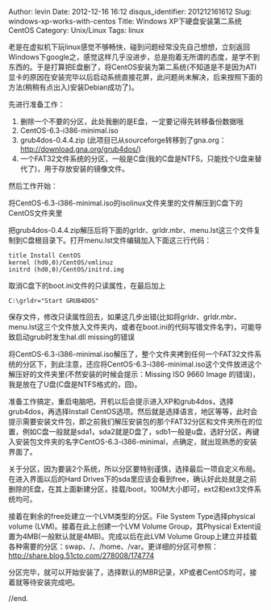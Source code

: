 Author: levin
Date: 2012-12-16 16:12
disqus_identifier: 201212161612
Slug: windows-xp-works-with-centos
Title: Windows XP下硬盘安装第二系统CentOS
Category: Unix/Linux
Tags: linux

老是在虚拟机下玩linux感觉不够畅快，碰到问题经常没先自己想想，立刻返回Windows下google之，感觉这样几乎没进步，总是抱着无所谓的态度，是学不到东西的。于是打算把E盘删了，将CentOS安装为第二系统(不知道是不是因为ATI显卡的原因在安装完毕以后启动系统直接花屏，此问题尚未解决，后来按照下面的方法(稍稍有点出入)安装Debian成功了)。<!-- more -->

先进行准备工作：

1. 删除一个不要的分区，此处我删的是E盘，一定要记得先转移备份数据哦
2. CentOS-6.3-i386-minimal.iso
3. grub4dos-0.4.4.zip (此项目已从sourceforge转移到了gna.org：http://download.gna.org/grub4dos/)
4. 一个FAT32文件系统的分区，一般是C盘(我的C盘是NTFS，只能找个U盘来替代了)，用于存放安装的镜像文件。

然后工作开始：

将CentOS-6.3-i386-minimal.iso的isolinux文件夹里的文件解压到C盘下的CentOS文件夹里

把grub4dos-0.4.4.zip解压后将下面的grldr、grldr.mbr、menu.lst这三个文件复制到C盘根目录下。打开menu.lst文件编辑加入下面这三行代码：

    title Install CentOS
    kernel (hd0,0)/CentOS/vmlinuz
    initrd (hd0,0)/CentOS/initrd.img

取消C盘下的boot.ini文件的只读属性，在最后加上

    C:\grldr="Start GRUB4DOS"

保存文件，修改只读属性回去，如果这几步出错(比如将grldr、grldr.mbr、menu.lst这三个文件放入文件夹内，或者在boot.ini的代码写错文件名字)，可能导致启动grub时发生hal.dll missing的错误

将CentOS-6.3-i386-minimal.iso解压了，整个文件夹拷到任何一个FAT32文件系统的分区下，到此注意，还应将CentOS-6.3-i386-minimal.iso这个文件放进这个解压好的文件夹里(不然安装的时候会提示：Missing ISO 9660 Image 的错误)，我是放在了U盘(C盘是NTFS格式的，囧)。

准备工作搞定，重启电脑吧。开机以后会提示进入XP和grub4dos，选择grub4dos，再选择Install CentOS选项。然后就是选择语言，地区等等，此时会提示需要安装文件包，即之前我们解压安装包的那个FAT32分区和文件夹所在的位置，例如C盘一般就是sda1，sda2就是D盘了，sdb1一般是u盘，选好分区，再键入安装包文件夹的名字CentOS-6.3-i386-minimal，点确定，就出现熟悉的安装界面了。

关于分区，因为要装2个系统，所以分区要特别谨慎，选择最后一项自定义布局。在进入界面以后的Hard Drives下的sda里应该会看到free，确认好此处就是之前删除的E盘，在其上面新建分区，挂载/boot，100M大小即可，ext2和ext3文件系统均可。

接着在剩余的free处建立一个LVM类型的分区。File System Type选择physical volume (LVM)。接着在此上创建一个LVM Volume Group，其Physical Extent设置为4MB(一般默认就是4MB)。完成以后在此LVM Volume Group上建立并挂载各种需要的分区：swap、/、/home、/var。更详细的分区可参照：
http://share.blog.51cto.com/278008/174774

分区完毕，就可以开始安装了，选择默认的MBR记录，XP或者CentOS均可，接着就等待安装完成吧。

//end.
